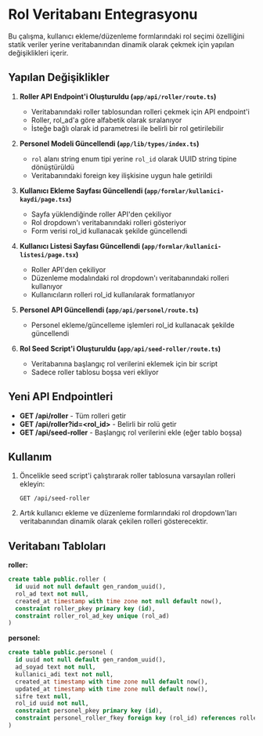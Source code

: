 # Rol Veritabanı Entegrasyonu

Bu çalışma, kullanıcı ekleme/düzenleme formlarındaki rol seçimi özelliğini statik veriler yerine veritabanından dinamik olarak çekmek için yapılan değişiklikleri içerir.

## Yapılan Değişiklikler

1. **Roller API Endpoint'i Oluşturuldu (`app/api/roller/route.ts`)**
   - Veritabanındaki roller tablosundan rolleri çekmek için API endpoint'i
   - Roller, rol_ad'a göre alfabetik olarak sıralanıyor
   - İsteğe bağlı olarak id parametresi ile belirli bir rol getirilebilir

2. **Personel Modeli Güncellendi (`app/lib/types/index.ts`)**
   - `rol` alanı string enum tipi yerine `rol_id` olarak UUID string tipine dönüştürüldü
   - Veritabanındaki foreign key ilişkisine uygun hale getirildi

3. **Kullanıcı Ekleme Sayfası Güncellendi (`app/formlar/kullanici-kaydi/page.tsx`)**
   - Sayfa yüklendiğinde roller API'den çekiliyor
   - Rol dropdown'ı veritabanındaki rolleri gösteriyor
   - Form verisi rol_id kullanacak şekilde güncellendi

4. **Kullanıcı Listesi Sayfası Güncellendi (`app/formlar/kullanici-listesi/page.tsx`)**
   - Roller API'den çekiliyor
   - Düzenleme modalındaki rol dropdown'ı veritabanındaki rolleri kullanıyor
   - Kullanıcıların rolleri rol_id kullanılarak formatlanıyor

5. **Personel API Güncellendi (`app/api/personel/route.ts`)**
   - Personel ekleme/güncelleme işlemleri rol_id kullanacak şekilde güncellendi

6. **Rol Seed Script'i Oluşturuldu (`app/api/seed-roller/route.ts`)**
   - Veritabanına başlangıç rol verilerini eklemek için bir script
   - Sadece roller tablosu boşsa veri ekliyor

## Yeni API Endpointleri

- **GET /api/roller** - Tüm rolleri getir
- **GET /api/roller?id=<rol_id>** - Belirli bir rolü getir
- **GET /api/seed-roller** - Başlangıç rol verilerini ekle (eğer tablo boşsa)

## Kullanım

1. Öncelikle seed script'i çalıştırarak roller tablosuna varsayılan rolleri ekleyin:
   ```
   GET /api/seed-roller
   ```

2. Artık kullanıcı ekleme ve düzenleme formlarındaki rol dropdown'ları veritabanından dinamik olarak çekilen rolleri gösterecektir.

## Veritabanı Tabloları

**roller:**
```sql
create table public.roller (
  id uuid not null default gen_random_uuid(),
  rol_ad text not null,
  created_at timestamp with time zone not null default now(),
  constraint roller_pkey primary key (id),
  constraint roller_rol_ad_key unique (rol_ad)
)
```

**personel:**
```sql
create table public.personel (
  id uuid not null default gen_random_uuid(),
  ad_soyad text not null,
  kullanici_adi text not null,
  created_at timestamp with time zone null default now(),
  updated_at timestamp with time zone null default now(),
  sifre text null,
  rol_id uuid not null,
  constraint personel_pkey primary key (id),
  constraint personel_roller_fkey foreign key (rol_id) references roller (id) on update cascade on delete restrict
)
``` 